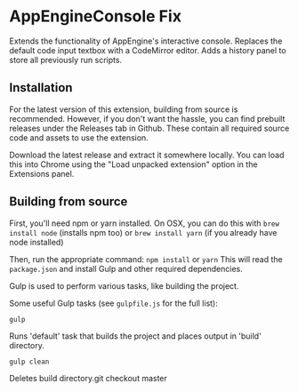 # AppEngineConsole Fix
Extends the functionality of AppEngine's interactive console.
Replaces the default code input textbox with a CodeMirror editor.
Adds a history panel to store all previously run scripts.

## Installation
For the latest version of this extension, building from source is recommended.
However, if you don't want the hassle, you can find prebuilt releases under the Releases tab in Github. These contain all required source code and assets to use the extension.

Download the latest release and extract it somewhere locally.
You can load this into Chrome using the "Load unpacked extension" option in the Extensions panel.

## Building from source
First, you'll need npm or yarn installed. 
On OSX, you can do this with ```brew install node``` (installs npm too) or ```brew install yarn``` (if you already have node installed)

Then, run the appropriate command: ```npm install``` or ```yarn```
This will read the ```package.json``` and install Gulp and other required dependencies.

Gulp is used to perform various tasks, like building the project.

Some useful Gulp tasks (see ```gulpfile.js``` for the full list):

```gulp```

Runs 'default' task that builds the project and places output in 'build'
directory.

```gulp clean```

Deletes build directory.git checkout master